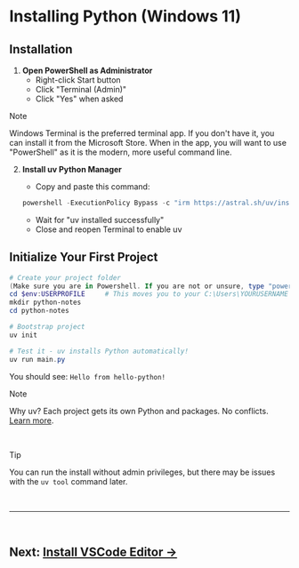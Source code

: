 # Installing Python (Windows 11)

## Installation

1. **Open PowerShell as Administrator**
   - Right-click Start button
   - Click "Terminal (Admin)" 
   - Click "Yes" when asked

> [!NOTE]
> Windows Terminal is the preferred terminal app. If you don't have it, you can install it from the Microsoft Store. When in the app, you will want to use "PowerShell" as it is the modern, more useful command line.

2. **Install uv Python Manager**
   - Copy and paste this command:<br>

   ```powershell
   powershell -ExecutionPolicy Bypass -c "irm https://astral.sh/uv/install.ps1 | iex"
   ```

   - Wait for "uv installed successfully"
   - Close and reopen Terminal to enable uv

## Initialize Your First Project

```powershell
# Create your project folder
(Make sure you are in Powershell. If you are not or unsure, type "powershell")
cd $env:USERPROFILE     # This moves you to your C:\Users\YOURUSERNAME directory
mkdir python-notes
cd python-notes

# Bootstrap project
uv init

# Test it - uv installs Python automatically!
uv run main.py
```

You should see: `Hello from hello-python!`

> [!NOTE]
> Why uv? Each project gets its own Python and packages. No conflicts. [Learn more](about-uv.md).

<br>

> [!TIP]
> You can run the install without admin privileges, but there may be issues with the `uv tool` command later.

<br>

---

<br>

## **Next: [Install VSCode Editor →](editors.md)**

